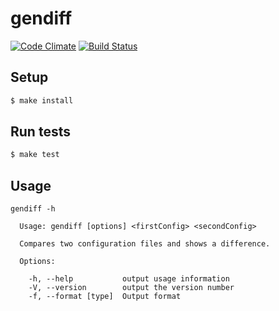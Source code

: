 # gendiff

[![Code Climate](https://codeclimate.com/github/vladpurga/project-lvl2-s467/badges/gpa.svg)](https://codeclimate.com/github/vladpurga/project-lvl2-s467)
[![Build Status](https://travis-ci.org/vladpurga/project-lvl2-s467.svg?branch=master)](https://travis-ci.org/vladpurga/project-lvl2-s467)


## Setup

```sh
$ make install
```

## Run tests

```sh
$ make test
```

## Usage
```
gendiff -h

  Usage: gendiff [options] <firstConfig> <secondConfig>

  Compares two configuration files and shows a difference.

  Options:

    -h, --help           output usage information
    -V, --version        output the version number
    -f, --format [type]  Output format
```
